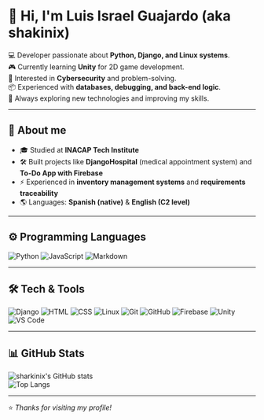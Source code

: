 # 👋 Hi, I'm Luis Israel Guajardo (aka **shakinix**)

💻 Developer passionate about **Python, Django, and Linux systems**.  
🎮 Currently learning **Unity** for 2D game development.  
🔐 Interested in **Cybersecurity** and problem-solving.  
📦 Experienced with **databases, debugging, and back-end logic**.  
🚀 Always exploring new technologies and improving my skills.  

---

## 📄 About me
- 🎓 Studied at **INACAP Tech Institute**  
- 🛠 Built projects like **DjangoHospital** (medical appointment system) and **To-Do App with Firebase**    
- ⚡ Experienced in **inventory management systems** and **requirements traceability**  
- 🌎 Languages: **Spanish (native)** & **English (C2 level)**  

---

## ⚙️ Programming Languages
![Python](https://img.shields.io/badge/-Python-3776AB?logo=python&logoColor=white&style=flat)
![JavaScript](https://img.shields.io/badge/-JavaScript-F7DF1E?logo=javascript&logoColor=black&style=flat)
![Markdown](https://img.shields.io/badge/-Markdown-000000?logo=markdown&logoColor=white&style=flat)

---

## 🛠 Tech & Tools
![Django](https://img.shields.io/badge/-Django-092E20?logo=django&logoColor=white&style=flat)
![HTML](https://img.shields.io/badge/-HTML5-E34F26?logo=html5&logoColor=white&style=flat)
![CSS](https://img.shields.io/badge/-CSS3-1572B6?logo=css3&logoColor=white&style=flat)
![Linux](https://img.shields.io/badge/-Linux-FCC624?logo=linux&logoColor=black&style=flat)
![Git](https://img.shields.io/badge/-Git-F05032?logo=git&logoColor=white&style=flat)
![GitHub](https://img.shields.io/badge/-GitHub-181717?logo=github&logoColor=white&style=flat)
![Firebase](https://img.shields.io/badge/-Firebase-FFCA28?logo=firebase&logoColor=black&style=flat)
![Unity](https://img.shields.io/badge/-Unity-000000?logo=unity&logoColor=white&style=flat)
![VS Code](https://img.shields.io/badge/-VS%20Code-007ACC?logo=visualstudiocode&logoColor=white&style=flat)

---

## 📊 GitHub Stats
![sharkinix's GitHub stats](https://github-readme-stats.vercel.app/api?username=sharkinix&show_icons=true&theme=tokyonight)  
![Top Langs](https://github-readme-stats.vercel.app/api/top-langs/?username=sharkinix&layout=compact&theme=tokyonight)

---

⭐️ *Thanks for visiting my profile!*
